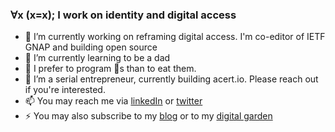 ### ∀x (x=x); I work on identity and digital access

<!--
**fimbault/fimbault** is a ✨ _special_ ✨ repository because its `README.md` (this file) appears on your GitHub profile.

- 🔭 I’m currently working on reframing digital access. I'm co-editor of IETF GNAP.
- 🌱 I’m currently learning to be a dad
- 👯 I’m looking to collaborate on ...
- 🤔 I’m looking for help with ...
- 💬 Ask me about ...
- 📫 How to reach me: ...
- 😄 Pronouns: ...
- ⚡ Fun fact: ...
-->

- 🔭 I’m currently working on reframing digital access. I'm co-editor of IETF GNAP and building open source
- 🌱 I’m currently learning to be a dad
- 👯 I prefer to program 🦀s than to eat them.  
- 🤔 I’m a serial entrepreneur, currently building acert.io. Please reach out if you're interested.
- 📫 You may reach me via [linkedIn](https://www.linkedin.com/in/fimbault/) or [twitter](https://twitter.com/fimbault) 
- ⚡ You may also subscribe to my [blog](https://blog.fimbault.com/) or to my [digital garden](https://hackmd.io/c9aIQ4lpTaia0st1QdbeJg)
